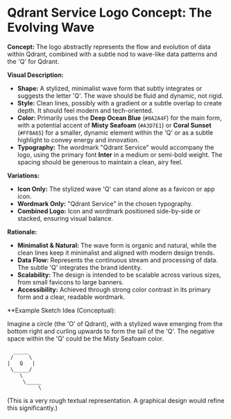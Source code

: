 # Qdrant Service Logo Concept: The Evolving Wave

**Concept:** The logo abstractly represents the flow and evolution of data within Qdrant, combined with a subtle nod to wave-like data patterns and the 'Q' for Qdrant.

**Visual Description:**

*   **Shape:** A stylized, minimalist wave form that subtly integrates or suggests the letter 'Q'. The wave should be fluid and dynamic, not rigid.
*   **Style:** Clean lines, possibly with a gradient or a subtle overlap to create depth. It should feel modern and tech-oriented.
*   **Color:** Primarily uses the **Deep Ocean Blue** (`#0A2A4F`) for the main form, with a potential accent of **Misty Seafoam** (`#A3D7E1`) or **Coral Sunset** (`#FF8A65`) for a smaller, dynamic element within the 'Q' or as a subtle highlight to convey energy and innovation.
*   **Typography:** The wordmark "Qdrant Service" would accompany the logo, using the primary font **Inter** in a medium or semi-bold weight. The spacing should be generous to maintain a clean, airy feel.

**Variations:**

*   **Icon Only:** The stylized wave 'Q' can stand alone as a favicon or app icon.
*   **Wordmark Only:** "Qdrant Service" in the chosen typography.
*   **Combined Logo:** Icon and wordmark positioned side-by-side or stacked, ensuring visual balance.

**Rationale:**

*   **Minimalist & Natural:** The wave form is organic and natural, while the clean lines keep it minimalist and aligned with modern design trends.
*   **Data Flow:** Represents the continuous stream and processing of data. The subtle 'Q' integrates the brand identity.
*   **Scalability:** The design is intended to be scalable across various sizes, from small favicons to large banners.
*   **Accessibility:** Achieved through strong color contrast in its primary form and a clear, readable wordmark.

**Example Sketch Idea (Conceptual):

Imagine a circle (the 'O' of Qdrant), with a stylized wave emerging from the bottom right and curling upwards to form the tail of the 'Q'. The negative space within the 'Q' could be the Misty Seafoam color.

```
  _____
 /     \
|   Q   |
 \_____/ 
    \ 
     \_____
          \
```

(This is a very rough textual representation. A graphical design would refine this significantly.)
